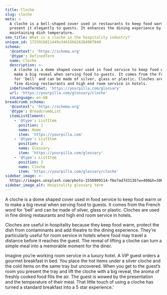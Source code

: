 ```yaml
---
title: Cloche
slug: cloche
meta: >
  A cloche is a bell-shaped cover used in restaurants to keep food warm and
  present it elegantly to guests. It enhances the dining experience by
  maintaining dish temperature.
seo_title: What is a cloche in the hospitality industry?
unique_id: 1725916811449x344156626264907840
schema:
  '@context': 'https://schema.org'
  '@type': DefinedTerm
  name: Cloche
  description: >-
    A cloche is a dome shaped cover used in food service to keep food warm or to
    make a big reveal when serving food to guests. It comes from the French word
    for 'bell' and can be made of silver, glass or plastic. Cloches are used in
    fine dining restaurants and high end room service in hotels.
  inDefinedTermSet: 'https://yourpilla.com/glossary'
  url: 'https://yourpilla.com/glossary/cloche'
  inLanguage: en-GB
breadcrumb_schema:
  '@context': 'https://schema.org'
  '@type': BreadcrumbList
  itemListElement:
    - '@type': ListItem
      position: 1
      name: Home
      item: 'https://yourpilla.com'
    - '@type': ListItem
      position: 2
      name: Glossary
      item: 'https://yourpilla.com/glossary'
    - '@type': ListItem
      position: 3
      name: Cloche
      item: 'https://yourpilla.com/glossary/cloche'
sidebar_image: >-
  https://images.unsplash.com/photo-1556909114-f6e7ad7d3136?w=400&h=300&fit=crop&auto=format
sidebar_image_alt: Hospitality glossary term
---
```

A cloche is a dome shaped cover used in food service to keep food warm or to make a big reveal when serving food to guests. It comes from the French word for 'bell' and can be made of silver, glass or plastic. Cloches are used in fine dining restaurants and high end room service in hotels.

Cloches are useful in hospitality because they keep food warm, protect the dish from contaminants and add theatre to the dining experience. They’re particularly useful for room service in hotels where food may travel a distance before it reaches the guest. The reveal of lifting a cloche can turn a simple meal into a memorable moment for the diner.

Imagine you’re working room service in a luxury hotel. A VIP guest orders a gourmet breakfast in bed. You place the hot items under a silver cloche and the cold items on the same tray but uncovered. When you get to the guest’s room you present the tray and lift the cloche with a big reveal, the aroma of freshly cooked food fills the air. The guest is wowed by the presentation and the temperature of their meal. That little touch of using a cloche has turned a standard breakfast into a 5 star experience.'
